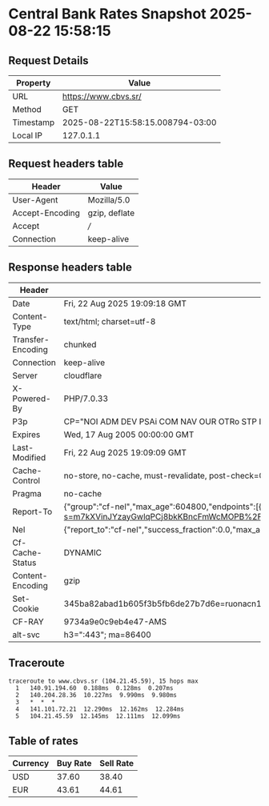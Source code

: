 # Central Bank Rates Snapshot 2025-08-22 15:58:15
## Request Details

| Property | Value |
|----------|-------|
| URL | https://www.cbvs.sr/ |
| Method | GET |
| Timestamp | 2025-08-22T15:58:15.008794-03:00 |
| Local IP | 127.0.1.1 |
    
## Request headers table

| Header | Value |
|--------|-------|
| User-Agent | Mozilla/5.0 |
| Accept-Encoding | gzip, deflate |
| Accept | */* |
| Connection | keep-alive |

    
## Response headers table
| Header | Value |
|--------|-------|
| Date | Fri, 22 Aug 2025 19:09:18 GMT |
| Content-Type | text/html; charset=utf-8 |
| Transfer-Encoding | chunked |
| Connection | keep-alive |
| Server | cloudflare |
| X-Powered-By | PHP/7.0.33 |
| P3p | CP="NOI ADM DEV PSAi COM NAV OUR OTRo STP IND DEM" |
| Expires | Wed, 17 Aug 2005 00:00:00 GMT |
| Last-Modified | Fri, 22 Aug 2025 19:09:09 GMT |
| Cache-Control | no-store, no-cache, must-revalidate, post-check=0, pre-check=0 |
| Pragma | no-cache |
| Report-To | {"group":"cf-nel","max_age":604800,"endpoints":[{"url":"https://a.nel.cloudflare.com/report/v4?s=m7kXVinJYzayGwlqPCj8bkKBncFmWcMOPB%2Fm62Z3Gxeq4TzIRGLsFqdMScIxeLW%2ByW9ywBKz%2FIqBHXADiQsYD057DCbdPLWatysX"}]} |
| Nel | {"report_to":"cf-nel","success_fraction":0.0,"max_age":604800} |
| Cf-Cache-Status | DYNAMIC |
| Content-Encoding | gzip |
| Set-Cookie | 345ba82abad1b605f3b5fb6de27b7d6e=ruonacn15hmngln0vf21d0n9n0; HttpOnly; Path=/ |
| CF-RAY | 9734a9e0c9eb4e47-AMS |
| alt-svc | h3=":443"; ma=86400 |

## Traceroute 

```
traceroute to www.cbvs.sr (104.21.45.59), 15 hops max
  1   140.91.194.60  0.188ms  0.128ms  0.207ms 
  2   140.204.28.36  10.227ms  9.990ms  9.980ms 
  3   *  *  * 
  4   141.101.72.21  12.290ms  12.162ms  12.284ms 
  5   104.21.45.59  12.145ms  12.111ms  12.099ms 

```

## Table of rates

| Currency | Buy Rate | Sell Rate |
|----------|----------|-----------|
| USD | 37.60 | 38.40 |
| EUR | 43.61 | 44.61 |
